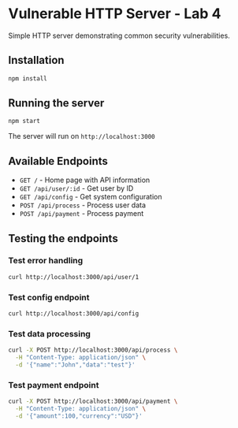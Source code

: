 # Vulnerable HTTP Server - Lab 4

Simple HTTP server demonstrating common security vulnerabilities.

## Installation

```bash
npm install
```

## Running the server

```bash
npm start
```

The server will run on `http://localhost:3000`

## Available Endpoints

- `GET /` - Home page with API information
- `GET /api/user/:id` - Get user by ID
- `GET /api/config` - Get system configuration
- `POST /api/process` - Process user data
- `POST /api/payment` - Process payment

## Testing the endpoints

### Test error handling
```bash
curl http://localhost:3000/api/user/1
```

### Test config endpoint
```bash
curl http://localhost:3000/api/config
```

### Test data processing
```bash
curl -X POST http://localhost:3000/api/process \
  -H "Content-Type: application/json" \
  -d '{"name":"John","data":"test"}'
```

### Test payment endpoint
```bash
curl -X POST http://localhost:3000/api/payment \
  -H "Content-Type: application/json" \
  -d '{"amount":100,"currency":"USD"}'
```
